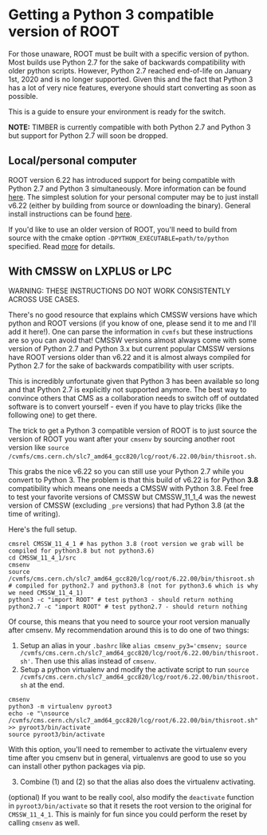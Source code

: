 # Getting a Python 3 compatible version of ROOT

For those unaware, ROOT must be built with a specific version of python. Most builds use Python 2.7 
for the sake of backwards compatibility with older python scripts. However, Python 2.7 reached 
end-of-life on January 1st, 2020 and is no longer supported. Given this and the fact that 
Python 3 has a lot of very nice features, everyone should start converting as soon as possible.

This is a guide to ensure your environment is ready for the switch.

**NOTE:** TIMBER is currently compatible with both Python 2.7 and Python 3 but support for Python 2.7
will soon be dropped. 

## Local/personal computer

ROOT version 6.22 has introduced support for being compatible with Python 2.7 and Python 3 simultaneously.
More information can be found [here](https://root.cern/install/build_from_source/#root-python-and-pyroot).
The simplest solution for your personal computer may be to just install v6.22 (either by building from
source or downloading the binary). General install instructions can be found [here](https://root.cern/install/).

If you'd like to use an older version of ROOT, you'll need to build from source with the cmake option
`-DPYTHON_EXECUTABLE=path/to/python` specified. Read [more](https://root.cern/install/build_from_source/#root-python-and-pyroot) for details.

## With CMSSW on LXPLUS or LPC

WARNING: THESE INSTRUCTIONS DO NOT WORK CONSISTENTLY ACROSS USE CASES.

There's no good resource that explains which CMSSW versions have which python and ROOT versions (if you know of one,
please send it to me and I'll add it here!). One can parse the information in `cvmfs` but these instructions are
so you can avoid that! CMSSW versions almost always come with some version of Python 2.7 and Python 3.x but 
current popular CMSSW versions have ROOT versions older than v6.22 and it is almost always compiled for Python 2.7 
for the sake of backwards compatibility with user scripts. 

This is incredibly unfortunate given that Python 3 has been available so long and that Python 2.7 is explicitly
not supported anymore. The best way to convince others that CMS as a collaboration needs to switch off of outdated
software is to convert yourself - even if you have to play tricks (like the following one) to get there.

The trick to get a Python 3 compatible version of ROOT is to just source the version of ROOT you want after your `cmsenv` by
sourcing another root version like `source /cvmfs/cms.cern.ch/slc7_amd64_gcc820/lcg/root/6.22.00/bin/thisroot.sh`.

This grabs the nice v6.22 so you can still use your Python 2.7 while you convert to Python 3. The problem is that this build of
v6.22 is for Python **3.8** compatibility which means one needs a CMSSW with Python 3.8. Feel free to test your favorite versions
of CMSSW but CMSSW_11_1_4 was the newest version of CMSSW (excluding `_pre` versions) that had Python 3.8 (at the time of writing). 

Here's the full setup.
```
cmsrel CMSSW_11_4_1 # has python 3.8 (root version we grab will be compiled for python3.8 but not python3.6)
cd CMSSW_11_4_1/src
cmsenv
source /cvmfs/cms.cern.ch/slc7_amd64_gcc820/lcg/root/6.22.00/bin/thisroot.sh # compiled for python2.7 and python3.8 (not for python3.6 which is why we need CMSSW_11_4_1)
python3 -c "import ROOT" # test python3 - should return nothing
python2.7 -c "import ROOT" # test python2.7 - should return nothing
```

Of course, this means that you need to source your root version manually after cmsenv. My recommendation around
this is to do one of two things:
1. Setup an alias in your `.bashrc` like `alias cmsenv_py3='cmsenv; source /cvmfs/cms.cern.ch/slc7_amd64_gcc820/lcg/root/6.22.00/bin/thisroot.sh'`.
Then use this alias instead of `cmsenv`.
2. Setup a python virtualenv and modify the activate script to run `source /cvmfs/cms.cern.ch/slc7_amd64_gcc820/lcg/root/6.22.00/bin/thisroot.sh`
at the end. 
```
cmsenv
python3 -m virtualenv pyroot3
echo -e "\nsource /cvmfs/cms.cern.ch/slc7_amd64_gcc820/lcg/root/6.22.00/bin/thisroot.sh" >> pyroot3/bin/activate
source pyroot3/bin/activate
```
With this option, you'll need to remember to activate the virtualenv every time after you cmsenv but in general,
virtualenvs are good to use so you can install other python packages via pip.

3. Combine (1) and (2) so that the alias also does the virtualenv activating.

(optional) If you want to be really cool, also modify the `deactivate` function in `pyroot3/bin/activate` so that it resets
the root version to the original for `CMSSW_11_4_1`. This is mainly for fun since you could perform the reset by calling `cmsenv`
as well.